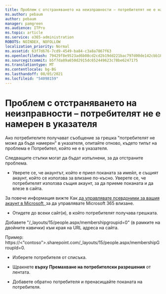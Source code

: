```yaml
---
title: Проблем с отстраняването на неизправности – потребителят не е намерен в указателя
ms.author: pebaum
author: pebaum
manager: pamgreen
ms.audience: ITPro
ms.topic: article
ms.service: o365-administration
ROBOTS: NOINDEX, NOFOLLOW
localization_priority: Normal
ms.assetid: 63f7d676-7cd9-4549-ba84-c3a8a7867f63
ms.openlocfilehash: 79429f8e9523ad6b08cd2cd2b19dd221bac797d00de142cbb18826b86fb5ae4e
ms.sourcegitcommit: b5f7da89a650d2915dc652449623c78be6247175
ms.translationtype: MT
ms.contentlocale: bg-BG
ms.lasthandoff: 08/05/2021
ms.locfileid: "54098159"
---
```

# <a name="troubleshoot-issue---user-not-found-in-directory"></a>Проблем с отстраняването на неизправности – потребителят не е намерен в указателя

Ако потребителите получават съобщение за грешка "потребителят не може да бъде намерен" в указателя, опитайте отново, където типът на проблема е Потребител, който не е в указателя.

Следващите стъпки могат да бъдат изпълнени, за да отстраните проблема.

- Уверете се, че акаунтът, който е приел поканата за имейл, е същият акаунт, който се използва за влизане по-късно. Уверете се, че потребителят използва същия акаунт, за да приеме поканата и да влезе в сайта. 

За повече информация вижте Как [да управлявате псевдоними за вашия акаунт в Microsoft, </a> за да управлявате Microsoft 365 влизане.](https://support.microsoft.com/help/12407/microsoft-account-how-to-manage-aliases) 

- Отидете до всеки сайт(и), в който потребителят получава грешката. 

Добавете "/_layouts/15/people.aspx/membershipgroupid=0" (в рамките на двойните кавички) към края на URL адреса на сайта. 

Пример: https://<"contoso">.sharepoint.com/_layouts/15/people.aspx/membershipGroupId=0.

- Изберете потребителя от списъка.

- Щракнете **върху Премахване на потребителски разрешения** от лентата. 
-  Добавете обратно потребителя и пренасищайте поканата на потребителя.

